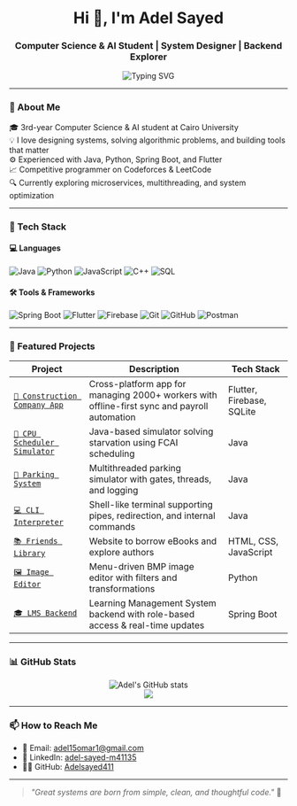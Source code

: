 <h1 align="center">Hi 👋, I'm Adel Sayed</h1>
<h3 align="center">Computer Science & AI Student | System Designer | Backend Explorer</h3>

<p align="center">
  <img src="https://readme-typing-svg.demolab.com?font=Fira+Code&size=22&pause=1000&center=true&vCenter=true&width=435&lines=Crafting+Code+with+Purpose;System+Design+Enthusiast;Passionate+Problem+Solver" alt="Typing SVG" />
</p>

---

### 🔹 About Me
🎓 3rd-year Computer Science & AI student at Cairo University  
💡 I love designing systems, solving algorithmic problems, and building tools that matter  
⚙️ Experienced with Java, Python, Spring Boot, and Flutter  
📈 Competitive programmer on Codeforces & LeetCode  
🔍 Currently exploring microservices, multithreading, and system optimization  

---

### 🔧 Tech Stack

#### 💻 Languages
![Java](https://img.shields.io/badge/-Java-orange?style=flat-square&logo=java)
![Python](https://img.shields.io/badge/-Python-blue?style=flat-square&logo=python)
![JavaScript](https://img.shields.io/badge/-JavaScript-yellow?style=flat-square&logo=javascript)
![C++](https://img.shields.io/badge/-C++-00599C?style=flat-square&logo=cplusplus)
![SQL](https://img.shields.io/badge/-SQL-lightgrey?style=flat-square&logo=mysql)

#### 🛠️ Tools & Frameworks
![Spring Boot](https://img.shields.io/badge/-Spring%20Boot-6DB33F?style=flat-square&logo=springboot)
![Flutter](https://img.shields.io/badge/-Flutter-02569B?style=flat-square&logo=flutter)
![Firebase](https://img.shields.io/badge/-Firebase-ffca28?style=flat-square&logo=firebase)
![Git](https://img.shields.io/badge/-Git-F05032?style=flat-square&logo=git)
![GitHub](https://img.shields.io/badge/-GitHub-181717?style=flat-square&logo=github)
![Postman](https://img.shields.io/badge/-Postman-FF6C37?style=flat-square&logo=postman)

---

### 🚀 Featured Projects

| Project | Description | Tech Stack |
|--------|-------------|------------|
| [`🧱 Construction Company App`](https://github.com/Adelsayed411/construction-company-app) | Cross-platform app for managing 2000+ workers with offline-first sync and payroll automation | Flutter, Firebase, SQLite |
| [`🧠 CPU Scheduler Simulator`](https://github.com/Adelsayed411/cpu-scheduling-simulator) | Java-based simulator solving starvation using FCAI scheduling | Java |
| [`🚗 Parking System`](https://github.com/Adelsayed411/parking-system-multithreaded) | Multithreaded parking simulator with gates, threads, and logging | Java |
| [`💻 CLI Interpreter`](https://github.com/Adelsayed411/command-line-interpreter) | Shell-like terminal supporting pipes, redirection, and internal commands | Java |
| [`📚 Friends Library`](https://github.com/Adelsayed411/friends-library-website) | Website to borrow eBooks and explore authors | HTML, CSS, JavaScript |
| [`🖼️ Image Editor`](https://github.com/Adelsayed411/image-editor-python) | Menu-driven BMP image editor with filters and transformations | Python |
| [`🎓 LMS Backend`](https://github.com/Adelsayed411/lms-spring-boot) | Learning Management System backend with role-based access & real-time updates | Spring Boot |

---

### 📊 GitHub Stats

<p align="center">
  <img src="https://github-readme-stats.vercel.app/api?username=Adelsayed411&show_icons=true&theme=tokyonight" alt="Adel's GitHub stats" />
  <br />
  <img src="https://github-readme-streak-stats.herokuapp.com/?user=Adelsayed411&theme=tokyonight" />
</p>

---

### 📫 How to Reach Me

- 📩 Email: [adel15omar1@gmail.com](mailto:adel15omar1@gmail.com)
- 💼 LinkedIn: [adel-sayed-m41135](https://www.linkedin.com/in/adel-sayed-m41135)
- 🧑‍💻 GitHub: [Adelsayed411](https://github.com/Adelsayed411)

---

> _"Great systems are born from simple, clean, and thoughtful code."_ 🧠

